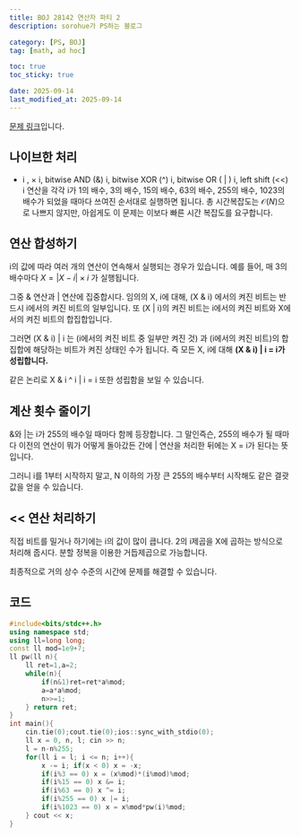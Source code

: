 ```yaml
---
title: BOJ 28142 연산자 파티 2
description: sorohue가 PS하는 블로그

category: [PS, BOJ]
tag: [math, ad hoc]

toc: true
toc_sticky: true

date: 2025-09-14
last_modified_at: 2025-09-14
---
```


[문제 링크](https://boj.kr/28142)입니다.

## 나이브한 처리

- i , × i, bitwise AND (&) i, bitwise XOR (^) i, bitwise OR ( | ) i, left shift (<<) i 연산을 각각 i가 1의 배수, 3의 배수, 15의 배수, 63의 배수, 255의 배수, 1023의 배수가 되었을 때마다 쓰여진 순서대로 실행하면 됩니다. 총 시간복잡도는 $\mathcal{O}(N)$으로 나쁘지 않지만, 아쉽게도 이 문제는 이보다 빠른 시간 복잡도를 요구합니다.

## 연산 합성하기

i의 값에 따라 여러 개의 연산이 연속해서 실행되는 경우가 있습니다. 예를 들어, 매 3의 배수마다 $X = |X-i|\times i$ 가 실행됩니다.

그중 & 연산과 | 연산에 집중합시다. 임의의 X, i에 대해, (X & i) 에서의 켜진 비트는 반드시 i에서의 켜진 비트의 일부입니다. 또 (X | i)의 켜진 비트는 i에서의 켜진 비트와 X에서의 켜진 비트의 합집합입니다.

그러면 (X & i) | i 는 (i에서의 켜진 비트 중 일부만 켜진 것) 과 (i에서의 켜진 비트)의 합집합에 해당하는 비트가 켜진 상태인 수가 됩니다. 즉 모든 X, i에 대해 **(X & i) | i = i가 성립합니다.**

같은 논리로 X & i ^ i | i = i 또한 성립함을 보일 수 있습니다.

## 계산 횟수 줄이기

&와 |는 i가 255의 배수일 때마다 함께 등장합니다. 그 말인즉슨, 255의 배수가 될 때마다 이전의 연산이 뭐가 어떻게 돌아갔든 간에 | 연산을 처리한 뒤에는 X = i가 된다는 뜻입니다.

그러니 i를 1부터 시작하지 말고, N 이하의 가장 큰 255의 배수부터 시작해도 같은 결괏값을 얻을 수 있습니다.

## << 연산 처리하기

직접 비트를 밀거나 하기에는 i의 값이 많이 큽니다. 2의 i제곱을 X에 곱하는 방식으로 처리해 줍시다. 분할 정복을 이용한 거듭제곱으로 가능합니다.

최종적으로 거의 상수 수준의 시간에 문제를 해결할 수 있습니다.

## 코드

```cpp
#include<bits/stdc++.h>
using namespace std;
using ll=long long;
const ll mod=1e9+7;
ll pw(ll n){
	ll ret=1,a=2;
	while(n){
		if(n&1)ret=ret*a%mod;
		a=a*a%mod;
		n>>=1;
	} return ret;
}
int main(){
	cin.tie(0);cout.tie(0);ios::sync_with_stdio(0);
	ll x = 0, n, l; cin >> n;
	l = n-n%255;
	for(ll i = l; i <= n; i++){
		x -= i; if(x < 0) x = -x;
		if(i%3 == 0) x = (x%mod)*(i%mod)%mod;
		if(i%15 == 0) x &= i;
		if(i%63 == 0) x ^= i;
		if(i%255 == 0) x |= i;
		if(i%1023 == 0) x = x%mod*pw(i)%mod;
	} cout << x;
}
```